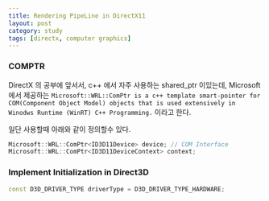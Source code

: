 ```yaml
---
title: Rendering PipeLine in DirectX11
layout: post
category: study
tags: [directx, computer graphics]
---
```


### COMPTR

DirectX 의 공부에 앞서서, c++ 에서 자주 사용하는 shared_ptr 이있는데, Microsoft 에서 제공하는 `Microsoft::WRL::ComPtr is a c++ template smart-pointer for COM(Component Object Model) objects that is used extensively in Winodws Runtime (WinRT) C++ Programming.` 이라고 한다.

일단 사용할때 아래와 같이 정의할수 있다.
```c++
Microsoft::WRL::ComPtr<ID3D11Device> device; // COM Interface
Microsoft::WRL::ComPtr<ID3D11DeviceContext> context;
```

### Implement Initialization in Direct3D
```c++
const D3D_DRIVER_TYPE driverType = D3D_DRIVER_TYPE_HARDWARE;

```